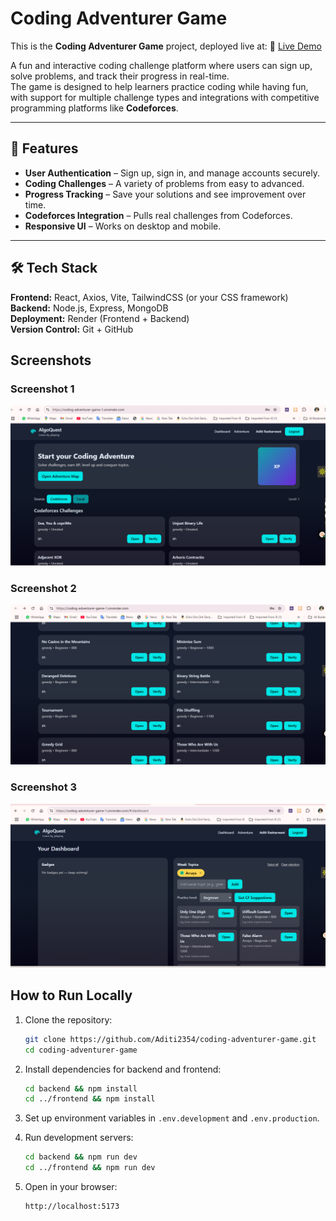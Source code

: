 # Coding Adventurer Game

This is the **Coding Adventurer Game** project, deployed live at:
🔗 [Live Demo](https://coding-adventurer-game-1-jgnl.onrender.com/)

A fun and interactive coding challenge platform where users can sign up, solve problems, and track their progress in real-time.  
The game is designed to help learners practice coding while having fun, with support for multiple challenge types and integrations with competitive programming platforms like **Codeforces**.

---

## 🚀 Features
- **User Authentication** – Sign up, sign in, and manage accounts securely.
- **Coding Challenges** – A variety of problems from easy to advanced.
- **Progress Tracking** – Save your solutions and see improvement over time.
- **Codeforces Integration** – Pulls real challenges from Codeforces.
- **Responsive UI** – Works on desktop and mobile.

---

## 🛠 Tech Stack
**Frontend:** React, Axios, Vite, TailwindCSS (or your CSS framework)  
**Backend:** Node.js, Express, MongoDB  
**Deployment:** Render (Frontend + Backend)  
**Version Control:** Git + GitHub

## Screenshots

### Screenshot 1
![Screenshot 1](screenshots/screenshot1.png)

### Screenshot 2
![Screenshot 2](screenshots/screenshot2.png)

### Screenshot 3
![Screenshot 3](screenshots/screenshot3.png)

## How to Run Locally

1. Clone the repository:
   ```bash
   git clone https://github.com/Aditi2354/coding-adventurer-game.git
   cd coding-adventurer-game
   ```

2. Install dependencies for backend and frontend:
   ```bash
   cd backend && npm install
   cd ../frontend && npm install
   ```

3. Set up environment variables in `.env.development` and `.env.production`.

4. Run development servers:
   ```bash
   cd backend && npm run dev
   cd ../frontend && npm run dev
   ```

5. Open in your browser:
   ```
   http://localhost:5173
   ```
